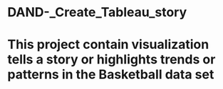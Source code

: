 # DAND-_Create_Tableau_story
# This project contain visualization tells a story or highlights trends or patterns in the Basketball data set
